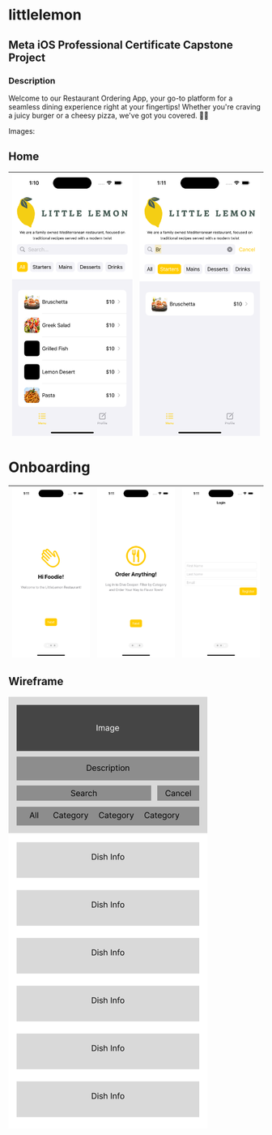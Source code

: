 # littlelemon
## Meta iOS Professional Certificate Capstone Project

### Description
Welcome to our Restaurant Ordering App, your go-to platform for a seamless dining experience right at your fingertips! Whether you're craving a juicy burger or a cheesy pizza, we've got you covered. 🍔🍕

Images:
## Home
| ![alt text](https://github.com/being-yash-t/littlelemon/blob/04d5c54064b88c260878abbf7ccebc90fe348311/Images/Menu.png?raw=true) | ![alt text](https://github.com/being-yash-t/littlelemon/blob/04d5c54064b88c260878abbf7ccebc90fe348311/Images/Menu-Searching.png?raw=true) |
| ---------------------- | ---------------------- |

# Onboarding
| ![alt text](https://github.com/being-yash-t/littlelemon/blob/04d5c54064b88c260878abbf7ccebc90fe348311/Images/Onboarding-1.png?raw=true) | ![alt text](https://github.com/being-yash-t/littlelemon/blob/04d5c54064b88c260878abbf7ccebc90fe348311/Images/Onboarding-2.png?raw=true) | ![alt text](https://github.com/being-yash-t/littlelemon/blob/04d5c54064b88c260878abbf7ccebc90fe348311/Images/Login.png?raw=true) |
| ---------------------- | ---------------------- | ---------------------- |


## Wireframe
![alt text](https://github.com/being-yash-t/littlelemon/blob/04d5c54064b88c260878abbf7ccebc90fe348311/Images/WireFrame%20-%20LittleLemon.png?raw=true)
